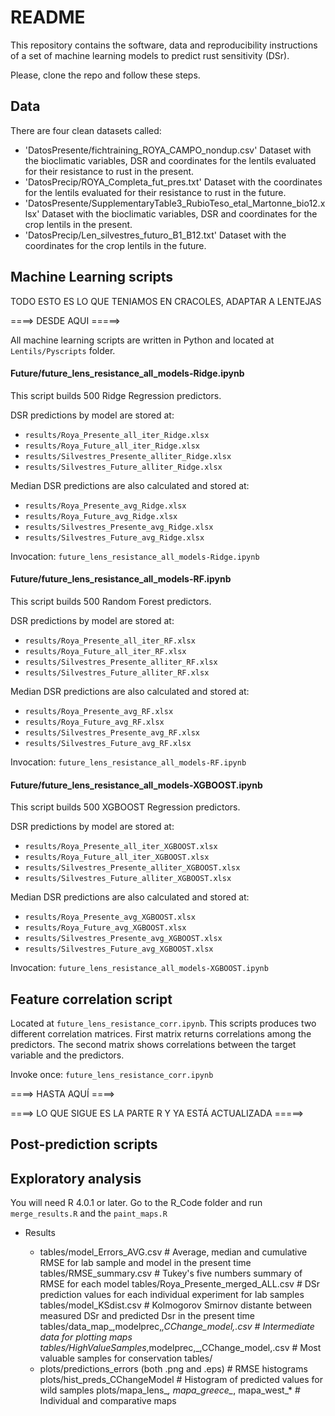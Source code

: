 # README #

This repository contains the software, data and reproducibility instructions of a set of machine learning models to predict rust sensitivity (DSr).

Please, clone the repo and follow these steps.

## Data

There are four clean datasets called:
* 'DatosPresente/fichtraining_ROYA_CAMPO_nondup.csv' Dataset with the bioclimatic variables, DSR and coordinates for the lentils evaluated for their resistance to rust in the present.
* 'DatosPrecip/ROYA_Completa_fut_pres.txt' Dataset with the coordinates for the lentils evaluated for their resistance to rust in the future.
* 'DatosPresente/SupplementaryTable3_RubioTeso_etal_Martonne_bio12.xlsx' Dataset with the bioclimatic variables, DSR and coordinates for the crop lentils in the present.
* 'DatosPrecip/Len_silvestres_futuro_B1_B12.txt' Dataset with the coordinates for the crop lentils in the future.



## Machine Learning scripts


TODO ESTO ES LO QUE TENIAMOS EN CRACOLES, ADAPTAR A LENTEJAS

====> DESDE AQUI =====>

All machine learning scripts are written in Python and located at `Lentils/Pyscripts` folder.

#### Future/future_lens_resistance_all_models-Ridge.ipynb

This script builds 500 Ridge Regression predictors.

DSR predictions by model are stored at:
* `results/Roya_Presente_all_iter_Ridge.xlsx` 
* `results/Roya_Future_all_iter_Ridge.xlsx`
* `results/Silvestres_Presente_alliter_Ridge.xlsx`
* `results/Silvestres_Future_alliter_Ridge.xlsx`

Median DSR predictions are also calculated and stored at:
* `results/Roya_Presente_avg_Ridge.xlsx` 
* `results/Roya_Future_avg_Ridge.xlsx`
* `results/Silvestres_Presente_avg_Ridge.xlsx`
* `results/Silvestres_Future_avg_Ridge.xlsx`

Invocation: `future_lens_resistance_all_models-Ridge.ipynb`

#### Future/future_lens_resistance_all_models-RF.ipynb

This script builds 500 Random Forest predictors.

DSR predictions by model are stored at:
* `results/Roya_Presente_all_iter_RF.xlsx` 
* `results/Roya_Future_all_iter_RF.xlsx`
* `results/Silvestres_Presente_alliter_RF.xlsx`
* `results/Silvestres_Future_alliter_RF.xlsx`

Median DSR predictions are also calculated and stored at:
* `results/Roya_Presente_avg_RF.xlsx` 
* `results/Roya_Future_avg_RF.xlsx`
* `results/Silvestres_Presente_avg_RF.xlsx`
* `results/Silvestres_Future_avg_RF.xlsx`

Invocation: `future_lens_resistance_all_models-RF.ipynb`

#### Future/future_lens_resistance_all_models-XGBOOST.ipynb

This script builds 500 XGBOOST Regression predictors.

DSR predictions by model are stored at:
* `results/Roya_Presente_all_iter_XGBOOST.xlsx` 
* `results/Roya_Future_all_iter_XGBOOST.xlsx`
* `results/Silvestres_Presente_alliter_XGBOOST.xlsx`
* `results/Silvestres_Future_alliter_XGBOOST.xlsx`

Median DSR predictions are also calculated and stored at:
* `results/Roya_Presente_avg_XGBOOST.xlsx` 
* `results/Roya_Future_avg_XGBOOST.xlsx`
* `results/Silvestres_Presente_avg_XGBOOST.xlsx`
* `results/Silvestres_Future_avg_XGBOOST.xlsx`

Invocation: `future_lens_resistance_all_models-XGBOOST.ipynb`


## Feature correlation script

Located at `future_lens_resistance_corr.ipynb`. This scripts produces two different correlation matrices. First matrix returns
correlations among the predictors. The second matrix shows correlations between the target variable and the predictors.

Invoke once: `future_lens_resistance_corr.ipynb`


====> HASTA AQUÍ ====>


====> LO QUE SIGUE ES LA PARTE R Y YA ESTÁ ACTUALIZADA =====>



## Post-prediction scripts

## Exploratory analysis

You will need R 4.0.1 or later. Go to the R_Code folder and run `merge_results.R` and the `paint_maps.R`

- Results 

  * tables/model_Errors_AVG.csv              # Average, median and cumulative RMSE for lab sample and model in the present time
    tables/RMSE_summary.csv                  # Tukey's five numbers summary of RMSE for each model
    tables/Roya_Presente_merged_ALL.csv      # DSr prediction values for each individual experiment for lab samples
    tables/model_KSdist.csv                  # Kolmogorov Smirnov distante between measured DSr and predicted Dsr in the present time
    tables/data_map_,modelprec,_,CChange_model,.csv  # Intermediate data for plotting maps
    tables/HighValueSamples_,modelprec,_,CChange_model,.csv # Most valuable samples for conservation
    tables/
  * plots/predictions_errors (both .png and .eps) # RMSE histograms
    plots/hist_preds_CChangeModel            # Histogram of predicted values for wild samples 
    plots/mapa_lens_*, mapa_greece_*, mapa_west_* # Individual and comparative maps
    
